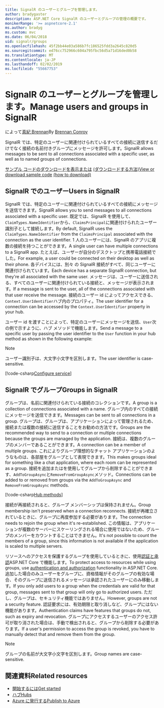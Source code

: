 ```yaml
---
title: SignalR のユーザーとグループを管理します。
author: bradygaster
description: ASP.NET Core SignalR のユーザーとグループの管理の概要です。
monikerRange: '>= aspnetcore-2.1'
ms.author: bradyg
ms.custom: mvc
ms.date: 06/04/2018
uid: signalr/groups
ms.openlocfilehash: 45f2bb44e03a586b7fc186525fdd3a2645c820d5
ms.sourcegitcommit: ed76cc752966c604a795fbc56d5a71d16ded0b58
ms.translationtype: MT
ms.contentlocale: ja-JP
ms.lasthandoff: 02/02/2019
ms.locfileid: "55667753"
---
```

# <a name="manage-users-and-groups-in-signalr"></a><span data-ttu-id="cd6c4-103">SignalR のユーザーとグループを管理します。</span><span class="sxs-lookup"><span data-stu-id="cd6c4-103">Manage users and groups in SignalR</span></span>

<span data-ttu-id="cd6c4-104">によって[真紀 Brennan](https://github.com/BrennanConroy)</span><span class="sxs-lookup"><span data-stu-id="cd6c4-104">By [Brennan Conroy](https://github.com/BrennanConroy)</span></span>

<span data-ttu-id="cd6c4-105">SignalR では、特定のユーザーに関連付けられているすべての接続に送信するだけでなく接続の名前付きグループにメッセージを許可します。</span><span class="sxs-lookup"><span data-stu-id="cd6c4-105">SignalR allows messages to be sent to all connections associated with a specific user, as well as to named groups of connections.</span></span>

<span data-ttu-id="cd6c4-106">[サンプル コードのダウンロードを表示または](https://github.com/aspnet/Docs/tree/master/aspnetcore/signalr/groups/sample/) [(ダウンロードする方法)](xref:index#how-to-download-a-sample)</span><span class="sxs-lookup"><span data-stu-id="cd6c4-106">[View or download sample code](https://github.com/aspnet/Docs/tree/master/aspnetcore/signalr/groups/sample/) [(how to download)](xref:index#how-to-download-a-sample)</span></span>

## <a name="users-in-signalr"></a><span data-ttu-id="cd6c4-107">SignalR でのユーザー</span><span class="sxs-lookup"><span data-stu-id="cd6c4-107">Users in SignalR</span></span>

<span data-ttu-id="cd6c4-108">SignalR では、特定のユーザーに関連付けられているすべての接続にメッセージを送信できます。</span><span class="sxs-lookup"><span data-stu-id="cd6c4-108">SignalR allows you to send messages to all connections associated with a specific user.</span></span> <span data-ttu-id="cd6c4-109">既定では、SignalR を使用して、`ClaimTypes.NameIdentifier`から、`ClaimsPrincipal`に関連付けられたユーザー識別子として接続します。</span><span class="sxs-lookup"><span data-stu-id="cd6c4-109">By default, SignalR uses the `ClaimTypes.NameIdentifier` from the `ClaimsPrincipal` associated with the connection as the user identifier.</span></span> <span data-ttu-id="cd6c4-110">1 人のユーザーには、SignalR のアプリに複数の接続を持つことができます。</span><span class="sxs-lookup"><span data-stu-id="cd6c4-110">A single user can have multiple connections to a SignalR app.</span></span> <span data-ttu-id="cd6c4-111">たとえば、ユーザーが自分のデスクトップと携帯電話接続でした。</span><span class="sxs-lookup"><span data-stu-id="cd6c4-111">For example, a user could be connected on their desktop as well as their phone.</span></span> <span data-ttu-id="cd6c4-112">各デバイスには、別々 の SignalR 接続がすべて、同じユーザーに関連付けられています。</span><span class="sxs-lookup"><span data-stu-id="cd6c4-112">Each device has a separate SignalR connection, but they're all associated with the same user.</span></span> <span data-ttu-id="cd6c4-113">メッセージは、ユーザーに送信される、すべてのユーザーに関連付けられている接続と、メッセージが表示されます。</span><span class="sxs-lookup"><span data-stu-id="cd6c4-113">If a message is sent to the user, all of the connections associated with that user receive the message.</span></span> <span data-ttu-id="cd6c4-114">接続のユーザー id によってアクセスできる、`Context.UserIdentifier`ハブ内のプロパティ。</span><span class="sxs-lookup"><span data-stu-id="cd6c4-114">The user identifier for a connection can be accessed by the `Context.UserIdentifier` property in your hub.</span></span>

<span data-ttu-id="cd6c4-115">ユーザー id を渡すことによって、特定のユーザーにメッセージを送信、`User`次の例で示すように、ハブ メソッドで機能します。</span><span class="sxs-lookup"><span data-stu-id="cd6c4-115">Send a message to a specific user by passing the user identifier to the `User` function in your hub method as shown in the following example:</span></span>

> [!NOTE]
> <span data-ttu-id="cd6c4-116">ユーザー識別子は、大文字小文字を区別します。</span><span class="sxs-lookup"><span data-stu-id="cd6c4-116">The user identifier is case-sensitive.</span></span>

[!code-csharp[Configure service](groups/sample/hubs/chathub.cs?range=29-32)]

## <a name="groups-in-signalr"></a><span data-ttu-id="cd6c4-117">SignalR でグループ</span><span class="sxs-lookup"><span data-stu-id="cd6c4-117">Groups in SignalR</span></span>

<span data-ttu-id="cd6c4-118">グループは、名前に関連付けられている接続のコレクションです。</span><span class="sxs-lookup"><span data-stu-id="cd6c4-118">A group is a collection of connections associated with a name.</span></span> <span data-ttu-id="cd6c4-119">グループ内のすべての接続にメッセージを送信できます。</span><span class="sxs-lookup"><span data-stu-id="cd6c4-119">Messages can be sent to all connections in a group.</span></span> <span data-ttu-id="cd6c4-120">グループは、グループは、アプリケーションによって管理されるため、接続または複数の接続に送信することをお勧めの方法です。</span><span class="sxs-lookup"><span data-stu-id="cd6c4-120">Groups are the recommended way to send to a connection or multiple connections because the groups are managed by the application.</span></span> <span data-ttu-id="cd6c4-121">接続は、複数のグループのメンバーであることができます。</span><span class="sxs-lookup"><span data-stu-id="cd6c4-121">A connection can be a member of multiple groups.</span></span> <span data-ttu-id="cd6c4-122">これによりグループ理想的なチャット アプリケーションのようなものは、各部屋をグループとして表現できます。</span><span class="sxs-lookup"><span data-stu-id="cd6c4-122">This makes groups ideal for something like a chat application, where each room can be represented as a group.</span></span> <span data-ttu-id="cd6c4-123">接続を追加またはを使用してグループから削除することができます、`AddToGroupAsync`と`RemoveFromGroupAsync`メソッド。</span><span class="sxs-lookup"><span data-stu-id="cd6c4-123">Connections can be added to or removed from groups via the `AddToGroupAsync` and `RemoveFromGroupAsync` methods.</span></span>

[!code-csharp[Hub methods](groups/sample/hubs/chathub.cs?range=15-27)]

<span data-ttu-id="cd6c4-124">接続が再接続されると、グループ メンバーシップは保持されません。</span><span class="sxs-lookup"><span data-stu-id="cd6c4-124">Group membership isn't preserved when a connection reconnects.</span></span> <span data-ttu-id="cd6c4-125">接続が再確立されているときに、グループに再度参加する必要があります。</span><span class="sxs-lookup"><span data-stu-id="cd6c4-125">The connection needs to rejoin the group when it's re-established.</span></span> <span data-ttu-id="cd6c4-126">この情報は、アプリケーションが複数のサーバーにスケーリングされる場合に使用ではないため、グループのメンバーをカウントすることはできません。</span><span class="sxs-lookup"><span data-stu-id="cd6c4-126">It's not possible to count the members of a group, since this information is not available if the application is scaled to multiple servers.</span></span>

<span data-ttu-id="cd6c4-127">リソースへのアクセスを保護するグループを使用しているときに、使用[認証と承認](xref:signalr/authn-and-authz)ASP.NET Core で機能します。</span><span class="sxs-lookup"><span data-stu-id="cd6c4-127">To protect access to resources while using groups, use [authentication and authorization](xref:signalr/authn-and-authz) functionality in ASP.NET Core.</span></span> <span data-ttu-id="cd6c4-128">追加した場合のみユーザーをグループに、資格情報がそのグループの有効な場合、そのグループに送信されるメッセージは承認されたユーザーにのみ移動します。</span><span class="sxs-lookup"><span data-stu-id="cd6c4-128">If you only add users to a group when the credentials are valid for that group, messages sent to that group will only go to authorized users.</span></span> <span data-ttu-id="cd6c4-129">ただし、グループは、セキュリティ機能ではありません。</span><span class="sxs-lookup"><span data-stu-id="cd6c4-129">However, groups are not a security feature.</span></span> <span data-ttu-id="cd6c4-130">認証要求には、有効期限と取り消しなど、グループにはない機能があります。</span><span class="sxs-lookup"><span data-stu-id="cd6c4-130">Authentication claims have features that groups do not, such as expiry and revocation.</span></span> <span data-ttu-id="cd6c4-131">グループにアクセスするユーザーのアクセス許可が取り消された場合は、手動で検出されると、グループから削除する必要があります。</span><span class="sxs-lookup"><span data-stu-id="cd6c4-131">If a user's permission to access the group is revoked, you have to manually detect that and remove them from the group.</span></span>

> [!NOTE]
> <span data-ttu-id="cd6c4-132">グループの名前が大文字小文字を区別します。</span><span class="sxs-lookup"><span data-stu-id="cd6c4-132">Group names are case-sensitive.</span></span>

## <a name="related-resources"></a><span data-ttu-id="cd6c4-133">関連資料</span><span class="sxs-lookup"><span data-stu-id="cd6c4-133">Related resources</span></span>

* [<span data-ttu-id="cd6c4-134">開始するには</span><span class="sxs-lookup"><span data-stu-id="cd6c4-134">Get started</span></span>](xref:tutorials/signalr)
* [<span data-ttu-id="cd6c4-135">ハブ</span><span class="sxs-lookup"><span data-stu-id="cd6c4-135">Hubs</span></span>](xref:signalr/hubs)
* [<span data-ttu-id="cd6c4-136">Azure に発行する</span><span class="sxs-lookup"><span data-stu-id="cd6c4-136">Publish to Azure</span></span>](xref:signalr/publish-to-azure-web-app)
